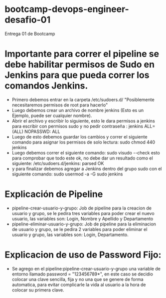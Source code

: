 # bootcamp-devops-engineer-desafio-01
Entrega 01 de Bootcamp

# Importante para correr el pipeline se debe habilitar permisos de Sudo en Jenkins para que pueda correr los comandos Jenkins.
- Primero debemos entrar en la carpeta /etc/sudoers.d/ "Posiblemente necesitaremos permisos de root para hacerlo"
- Luego debemos crear un archivo de nombre jenkins (Esto es un Ejemplo, puede ser cualquier nombre).
- Abrir el archivo y escribir lo siguiente, esto le dara permisos a jenkins para escribir con permisos sudo y no pedir contraseña : jenkins ALL=(ALL) NOPASSWD: ALL  
- Luego de esto debemos guardar los cambios y correr el siguiente comando para asignar los permisos de solo lectura: sudo chmod 440 jenkins
- Luego debemos correr el siguiente comando:  sudo visudo --check  esto para comprobar que todo este ok, no debe dar un resultado como el siguiente:  /etc/sudoers.d/jenkins: parsed OK
- y para finalizar debemos agregar a Jenkins dentro del grupo sudo con el siguiente comando: sudo usermod -a -G sudo jenkins

# Explicación de Pipeline
- pipeline-crear-usuario-y-grupo: Job de pipeline para la creacion de usuario y grupo, se le pedira tres variables para poder crear el nuevo usuario, las variables son: Login, Nombre y Apellido y Departamento
- pipeline-eliminar-usuario-y-grupo: Job de pipeline para la eliminacion de usuario y grupo, se le pedira 2 variables para poder eliminar el usuario y grupo, las variables son: Login, Departamento.

# Explicacion de uso de Password Fijo:
- Se agrego en el pipeline:pipeline-crear-usuario-y-grupo una variable de entorno llamado password = "123456789*", en este caso se decidio colocar una clave sencilla, fija y no una que se genere de forma automatica, para evitar complicarle la vida al usuario a la hora de colocar su primera clave.